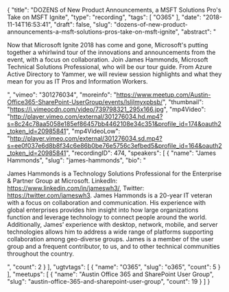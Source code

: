 {
  "title": "DOZENS of New Product Announcements, a MSFT Solutions Pro's Take on MSFT Ignite",
  "type": "recording",
  "tags": [
    "O365"
  ],
  "date": "2018-11-14T16:53:41",
  "draft": false,
  "slug": "dozens-of-new-product-announcements-a-msft-solutions-pros-take-on-msft-ignite",
  "abstract": "<p>Now that Microsoft Ignite 2018 has come and gone, Microsoft's putting together a whirlwind tour of the innovations and announcements from the event, with a focus on collaboration. Join James Hammonds, Microsoft Technical Solutions Professional, who will be our tour guide. From Azure Active Directory to Yammer, we will review session highlights and what they mean for you as IT Pros and Information Workers.</p>",
  "vimeo": "301276034",
  "moreinfo": "https://www.meetup.com/Austin-Office365-SharePoint-UserGroup/events/lsljlmyxpbsb/",
  "thumbnail": "https://i.vimeocdn.com/video/739798321_295x166.jpg",
  "mp4Video": "http://player.vimeo.com/external/301276034.hd.mp4?s=8c24c78aa5058e185ef86457bb4462108e34c351&profile_id=174&oauth2_token_id=20985841",
  "mp4VideoLow": "http://player.vimeo.com/external/301276034.sd.mp4?s=ee0f037e6d8b8f34c6e86b0be76e5756c3efbed5&profile_id=164&oauth2_token_id=20985841",
  "recordingID": 474,
  "speakers": [
    {
      "name": "James Hammonds",
      "slug": "james-hammonds",
      "bio": "<p>James Hammonds is a Technology Solutions Professional for the Enterprise & Partner Group at Microsoft. LinkedIn: https://www.linkedin.com/in/jameswh3/, Twitter: https://twitter.com/jameswh3. James Hammonds is a 20-year IT veteran with a focus on collaboration and communication. His experience with global enterprises provides him insight into how large organizations function and leverage technology to connect people around the world. Additionally, James’ experience with desktop, network, mobile, and server technologies allows him to address a wide range of platforms supporting collaboration among geo-diverse groups. James is a member of the user group and a frequent contributor, to us, and to other technical communities throughout the country.</p>",
      "count": 2
    }
  ],
  "ugtvtags": [
    {
      "name": "O365",
      "slug": "o365",
      "count": 5
    }
  ],
  "meetups": [
    {
      "name": "Austin Office 365 and SharePoint User Group",
      "slug": "austin-office-365-and-sharepoint-user-group",
      "count": 19
    }
  ]
}